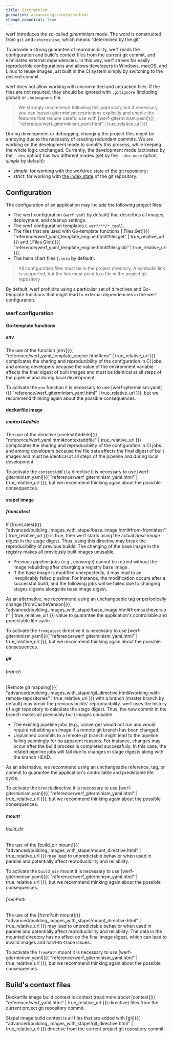 ```yaml
---
title: Giterminism
permalink: advanced/giterminism.html
change_canonical: true
---
```


werf introduces the so-called _giterminism_ mode. The word is constructed from `git` and `determinism`, which means "determined by the git".

To provide a strong guarantee of reproducibility, werf reads the configuration and build's context files from the current git commit, and eliminates external dependencies. In this way, werf strives for easily reproducible configurations and allows developers in Windows, macOS, and Linux to reuse images just built in the CI system simply by switching to the desired commit.

werf does not allow working with uncommitted and untracked files. If the files are not required, they should be ignored with `.gitignore` (including global) or `.helmignore` file.

> We strongly recommend following this approach, but if necessary, you can loosen giterminism restrictions explicitly and enable the features that require careful use with [werf-giterminism.yaml]({{ "reference/werf_giterminism_yaml.html" | true_relative_url }})

During development or debugging, changing the project files might be annoying due to the necessity of creating redundant commits. We are working on the development mode to simplify this process, while keeping the whole logic unchanged. 
Currently, the development mode (activated by the `--dev` option) has two different modes (set by the `--dev-mode` option, _simple_ by default):
- _simple_: for working with the worktree state of the git repository;
- _strict_: for working with [the index state](http://shafiul.github.io/gitbook/1_the_git_index.html) of the git repository.

## Configuration

The configuration of an application may include the following project files:

- The werf configuration (`werf.yaml` by default) that describes all images, deployment, and cleanup settings.
- The werf configuration templates (`.werf/**/*.tmpl`).
- The files that are used with Go-template functions [.Files.Get]({{ "reference/werf_yaml_template_engine.html#filesget" | true_relative_url }}) and [.Files.Glob]({{ "reference/werf_yaml_template_engine.html#filesglob" | true_relative_url }}).
- The helm chart files (`.helm` by default).

> All configuration files must be in the project directory. A symbolic link is supported, but the link must point to a file in the project git repository

By default, werf prohibits using a particular set of directives and Go-template functions that might lead to external dependencies in the werf configuration.

### werf configuration

#### Go-template functions

##### env 

The use of the function [env]({{ "reference/werf_yaml_template_engine.html#env" | true_relative_url }}) complicates the sharing and reproducibility of the configuration in CI jobs and among developers because the value of the environment variable affects the final digest of built images and must be identical at all steps of the pipeline and during local development.

To activate the `env` function it is necessary to use [werf-giterminism.yaml]({{ "reference/werf_giterminism_yaml.html" | true_relative_url }}), but we recommend thinking again about the possible consequences.

#### dockerfile image

##### contextAddFile

The use of the directive [contextAddFile]({{ "reference/werf_yaml.html#contextaddfile" | true_relative_url }}) complicates the sharing and reproducibility of the configuration in CI jobs and among developers because the file data affects the final digest of built images and must be identical at all steps of the pipeline and during local development.

To activate the `contextAddFile` directive it is necessary to use [werf-giterminism.yaml]({{ "reference/werf_giterminism_yaml.html" | true_relative_url }}), but we recommend thinking again about the possible consequences.

#### stapel image

##### fromLatest

If [fromLatest]({{ "advanced/building_images_with_stapel/base_image.html#from-fromlatest" | true_relative_url }}) is true, then werf starts using the actual _base image_ digest in the stage digest. Thus, using this directive may break the reproducibility of previous builds. The changing of the base image in the registry makes all previously built images unusable.

 * Previous pipeline jobs (e.g., converge) cannot be retried without the image rebuilding after changing a registry base image.
 * If the base image is modified unexpectedly, it may lead to an inexplicably failed pipeline. For instance, the modification occurs after a successful build, and the following jobs will be failed due to changing stages digests alongside base image digest.

As an alternative, we recommend using an unchangeable tag or periodically change [fromCacheVersion]({{ "advanced/building_images_with_stapel/base_image.html#fromcacheversion" | true_relative_url }}) value to guarantee the application's controllable and predictable life cycle.

To activate the `fromLatest` directive it is necessary to use [werf-giterminism.yaml]({{ "reference/werf_giterminism_yaml.html" | true_relative_url }}), but we recommend thinking again about the possible consequences.

##### git

###### branch

[Remote git mapping]({{ "advanced/building_images_with_stapel/git_directive.html#working-with-remote-repositories" | true_relative_url }}) with a branch (master branch by default) may break the previous builds' reproducibility. werf uses the history of a git repository to calculate the stage digest. Thus, the new commit in the branch makes all previously built images unusable.

 * The existing pipeline jobs (e.g., converge) would not run and would require rebuilding an image if a remote git branch has been changed.
 * Unplanned commits to a remote git branch might lead to the pipeline failing seemingly for no apparent reasons. For instance, changes may occur after the build process is completed successfully. In this case, the related pipeline jobs will fail due to changes in stage digests along with the branch HEAD.

As an alternative, we recommend using an unchangeable reference, tag, or commit to guarantee the application's controllable and predictable life cycle.

To activate the `branch` directive it is necessary to use [werf-giterminism.yaml]({{ "reference/werf_giterminism_yaml.html" | true_relative_url }}), but we recommend thinking again about the possible consequences.

##### mount

###### build_dir

The use of the [build_dir mount]({{ "advanced/building_images_with_stapel/mount_directive.html" | true_relative_url }}) may lead to unpredictable behavior when used in parallel and potentially affect reproducibility and reliability.

To activate the `build_dir` mount it is necessary to use [werf-giterminism.yaml]({{ "reference/werf_giterminism_yaml.html" | true_relative_url }}), but we recommend thinking again about the possible consequences.

###### fromPath

The use of the [fromPath mount]({{ "advanced/building_images_with_stapel/mount_directive.html" | true_relative_url }}) may lead to unpredictable behavior when used in parallel and potentially affect reproducibility and reliability. The data in the mounted directory has no effect on the final image digest, which can lead to invalid images and hard-to-trace issues.

To activate the `fromPath` mount it is necessary to use [werf-giterminism.yaml]({{ "reference/werf_giterminism_yaml.html" | true_relative_url }}), but we recommend thinking again about the possible consequences.

## Build's context files

Dockerfile image build context is context (read more about [context]({{ "reference/werf_yaml.html" | true_relative_url }}) directive) files from the current project git repository commit.

Stapel image build context is all files that are added with [git]({{ "advanced/building_images_with_stapel/git_directive.html" | true_relative_url }}) directive from the current project git repository commit.
